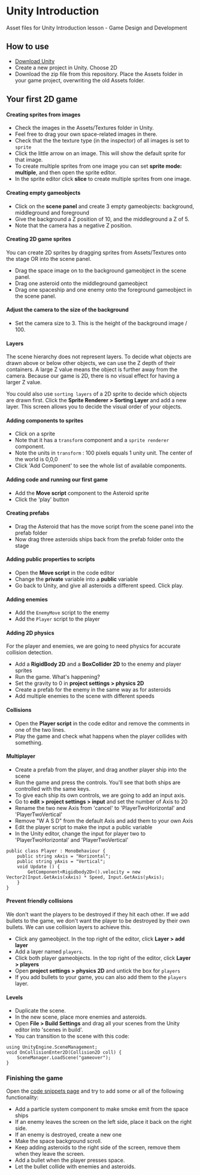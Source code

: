 # Unity Introduction

Asset files for Unity Introduction lesson - Game Design and Development

## How to use

- [Download Unity](https://unity3d.com/get-unity/download) 
- Create a new project in Unity. Choose 2D
- Download the zip file from this repository. Place the Assets folder in your game project, overwriting the old Assets folder.

## Your first 2D game

#### Creating sprites from images
- Check the images in the Assets/Textures folder in Unity. 
- Feel free to drag your own space-related images in there.
- Check that the the texture type (in the inspector) of all images is set to `sprite`
- Click the little arrow on an image. This will show the default sprite for that image.
- To create multiple sprites from one image you can set **sprite mode: multiple**, and then open the sprite editor.
- In the sprite editor click **slice** to create multiple sprites from one image.

#### Creating empty gameobjects
- Click on the **scene panel** and create 3 empty gameobjects: background, middleground and foreground
- Give the background a Z position of 10, and the middleground a Z of 5. 
- Note that the camera has a negative Z position.

#### Creating 2D game sprites
You can create 2D sprites by dragging sprites from Assets/Textures onto the stage OR into the scene panel.
- Drag the space image on to the background gameobject in the scene panel.
- Drag one asteroid onto the middleground gameobject
- Drag one spaceship and one enemy onto the foreground gameobject in the scene panel.

#### Adjust the camera to the size of the background
- Set the camera size to 3. This is the height of the background image / 100.

#### Layers
The scene hierarchy does not represent layers. To decide what objects are drawn above or below other objects, we can use the Z depth of their containers. A large Z value means the object is further away from the camera. Because our game is 2D, there is no visual effect for having a larger Z value.

You could also use `sorting layers` of a 2D sprite to decide which objects are drawn first. Click the **Sprite Renderer > Sorting Layer** and add a new layer. This screen allows you to decide the visual order of your objects.

#### Adding components to sprites
- Click on a sprite
- Note that it has a `transform` component and a `sprite renderer` component.
- Note the units in `transform` : 100 pixels equals 1 unity unit. The center of the world is 0,0,0
- Click 'Add Component' to see the whole list of available components. 

#### Adding code and running our first game
- Add the **Move script** component to the Asteroid sprite
- Click the 'play' button

#### Creating prefabs
- Drag the Asteroid that has the move script from the scene panel into the prefab folder
- Now drag three asteroids ships back from the prefab folder onto the stage

#### Adding public properties to scripts
- Open the **Move script** in the code editor
- Change the **private** variable into a **public** variable
- Go back to Unity, and give all asteroids a different speed. Click play.

#### Adding enemies
- Add the `EnemyMove` script to the enemy
- Add the `Player` script to the player

#### Adding 2D physics
For the player and enemies, we are going to need physics for accurate collision detection. 
- Add a **RigidBody 2D** and a **BoxCollider 2D** to the enemy and player sprites
- Run the game. What's happening?
- Set the gravity to 0 in **project settings > physics 2D**
- Create a prefab for the enemy in the same way as for asteroids
- Add multiple enemies to the scene with different speeds

#### Collisions
- Open the **Player script** in the code editor and remove the comments in one of the two lines. 
- Play the game and check what happens when the player collides with something.

#### Multiplayer
- Create a prefab from the player, and drag another player ship into the scene
- Run the game and press the controls. You'll see that both ships are controlled with the same keys.
- To give each ship its own controls, we are going to add an input axis.
- Go to **edit > project settings > input** and set the number of Axis to 20
- Rename the two new Axis from 'cancel' to 'PlayerTwoHorizontal' and 'PlayerTwoVertical'
- Remove "W A S D" from the default Axis and add them to your own Axis
- Edit the player script to make the input a public variable
- In the Unity editor, change the input for player two to 'PlayerTwoHorizontal' and 'PlayerTwoVertical'
```
public class Player : MonoBehaviour {
	public string xAxis = "Horizontal";
	public string yAxis = "Vertical";
	void Update () {
		GetComponent<Rigidbody2D>().velocity = new Vector2(Input.GetAxis(xAxis) * Speed, Input.GetAxis(yAxis);
	}
}
```

#### Prevent friendly collisions
We don't want the players to be destroyed if they hit each other. If we add bullets to the game, we don't want the player to be destroyed by their own bullets. We can use collision layers to achieve this.
- Click any gameobject. In the top right of the editor, click **Layer > add layer**
- Add a layer named `players`. 
- Click both player gameobjects. In the top right of the editor, click **Layer > players**
- Open **project settings > physics 2D** and untick the box for `players`
- If you add bullets to your game, you can also add them to the `players` layer.

#### Levels
- Duplicate the scene. 
- In the new scene, place more enemies and asteroids.
- Open **File > Build Settings** and drag all your scenes from the Unity editor into 'scenes in build'.
- You can transition to the scene with this code:
```
using UnityEngine.SceneManagement;
void OnCollisionEnter2D(Collision2D coll) {
    SceneManager.LoadScene("gameover");
}
```

### Finishing the game
Open the [code snippets page](./snippets.md) and try to add some or all of the following functionality:

- Add a particle system component to make smoke emit from the space ships
- If an enemy leaves the screen on the left side, place it back on the right side.
- If an enemy is destroyed, create a new one
- Make the space background scroll.
- Keep adding asteroids to the right side of the screen, remove them when they leave the screen.
- Add a bullet when the player presses space.
- Let the bullet collide with enemies and asteroids.
